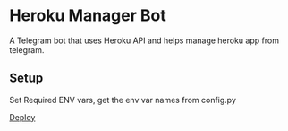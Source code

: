# Heroku Manager Bot
A Telegram bot that uses Heroku API and helps manage heroku app from telegram.

## Setup
Set Required ENV vars, get the env var names from config.py

<a href="https://dashboard.heroku.com/new?template=https://github.com/mvplID/HerokuManagerBot">Deploy</a>
